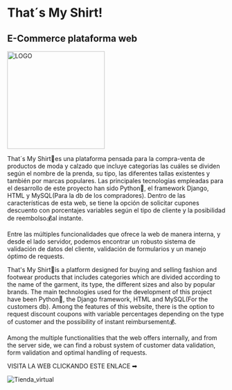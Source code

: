 # That´s My Shirt!
## E-Commerce plataforma web

<img width="225" alt="LOGO" src="https://github.com/user-attachments/assets/55456098-cfcc-449e-8beb-2317b7bea92e">

That´s My Shirt👕es una plataforma pensada para la compra-venta de productos de moda y calzado que incluye categorías las cuáles se dividen según el nombre de la prenda, su tipo, las diferentes tallas existentes y también por marcas populares.
Las principales tecnologías empleadas para el desarrollo de este proyecto han sido Python🐍, el framework Django, HTML y MySQL(Para la db de los compradores).
Dentro de las características de esta web, se tiene la opción de solicitar cupones descuento con porcentajes variables según el tipo de cliente y la posibilidad de reembolso💰al instante.

Entre las múltiples funcionalidades que ofrece la web de manera interna, y desde el lado servidor, podemos encontrar un robusto sistema de validación de datos del cliente, validación de formularios y un manejo óptimo de requests.


That's My Shirt👕is a platform designed for buying and selling fashion and footwear products that includes categories which are divided according to the name of the garment, its type, the different sizes and also by popular brands. The main technologies used for the development of this project have been Python🐍, the Django framework, HTML and MySQL(For the customers db). Among the features of this website, there is the option to request discount coupons with variable percentages depending on the type of customer and the possibility of instant reimbursement💰.

Among the multiple functionalities that the web offers internally, and from the server side, we can find a robust system of customer data validation, form validation and optimal handling of requests.

VISITA LA WEB CLICKANDO ESTE ENLACE ➡ 

![Tienda_virtual](https://github.com/user-attachments/assets/1777a2cb-8128-4c12-a1e9-01656b5a0c43)

